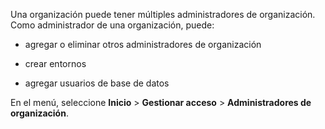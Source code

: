 Una organización puede tener múltiples administradores de organización. Como administrador de una organización, puede:

-   agregar o eliminar otros administradores de organización

-   crear entornos

-   agregar usuarios de base de datos

En el menú, seleccione **Inicio** \> **Gestionar acceso** \> **Administradores de organización**.
